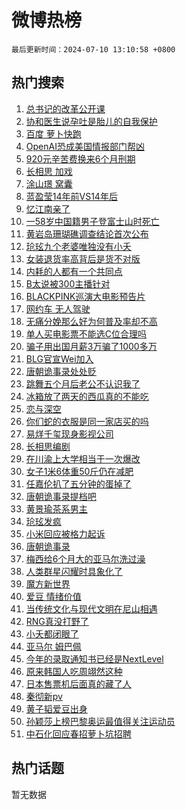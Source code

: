 # 微博热榜

`最后更新时间：2024-07-10 13:10:58 +0800`

## 热门搜索

1. [总书记的改革公开课](https://m.weibo.cn/search?containerid=100103type%3D1%26t%3D10%26q%3D%23%E6%80%BB%E4%B9%A6%E8%AE%B0%E7%9A%84%E6%94%B9%E9%9D%A9%E5%85%AC%E5%BC%80%E8%AF%BE%23&stream_entry_id=51&isnewpage=1&extparam=seat%3D1%26pos%3D0%26filter_type%3Drealtimehot%26stream_entry_id%3D51%26dgr%3D0%26q%3D%2523%25E6%2580%25BB%25E4%25B9%25A6%25E8%25AE%25B0%25E7%259A%2584%25E6%2594%25B9%25E9%259D%25A9%25E5%2585%25AC%25E5%25BC%2580%25E8%25AF%25BE%2523%26c_type%3D51%26cate%3D10103%26display_time%3D1720588257%26pre_seqid%3D1720588257583026667226)
1. [协和医生说孕吐是胎儿的自我保护](https://m.weibo.cn/search?containerid=100103type%3D1%26t%3D10%26q%3D%23%E5%8D%8F%E5%92%8C%E5%8C%BB%E7%94%9F%E8%AF%B4%E5%AD%95%E5%90%90%E6%98%AF%E8%83%8E%E5%84%BF%E7%9A%84%E8%87%AA%E6%88%91%E4%BF%9D%E6%8A%A4%23&stream_entry_id=31&isnewpage=1&extparam=seat%3D1%26flag%3D2%26filter_type%3Drealtimehot%26c_type%3D31%26lcate%3D5001%26cate%3D5001%26band_rank%3D1%26stream_entry_id%3D31%26pos%3D0%26q%3D%2523%25E5%258D%258F%25E5%2592%258C%25E5%258C%25BB%25E7%2594%259F%25E8%25AF%25B4%25E5%25AD%2595%25E5%2590%2590%25E6%2598%25AF%25E8%2583%258E%25E5%2584%25BF%25E7%259A%2584%25E8%2587%25AA%25E6%2588%2591%25E4%25BF%259D%25E6%258A%25A4%2523%26dgr%3D0%26realpos%3D1%26display_time%3D1720588257%26pre_seqid%3D1720588257583026667226)
1. [百度 萝卜快跑](https://m.weibo.cn/search?containerid=100103type%3D1%26t%3D10%26q%3D%E7%99%BE%E5%BA%A6+%E8%90%9D%E5%8D%9C%E5%BF%AB%E8%B7%91&stream_entry_id=31&isnewpage=1&extparam=seat%3D1%26flag%3D1%26filter_type%3Drealtimehot%26c_type%3D31%26lcate%3D5001%26cate%3D5001%26band_rank%3D2%26stream_entry_id%3D31%26pos%3D1%26q%3D%25E7%2599%25BE%25E5%25BA%25A6%2520%25E8%2590%259D%25E5%258D%259C%25E5%25BF%25AB%25E8%25B7%2591%26dgr%3D0%26realpos%3D2%26display_time%3D1720588257%26pre_seqid%3D1720588257583026667226)
1. [OpenAI恐成美国情报部门帮凶](https://m.weibo.cn/search?containerid=100103type%3D1%26t%3D10%26q%3D%23OpenAI%E6%81%90%E6%88%90%E7%BE%8E%E5%9B%BD%E6%83%85%E6%8A%A5%E9%83%A8%E9%97%A8%E5%B8%AE%E5%87%B6%23&stream_entry_id=31&isnewpage=1&extparam=seat%3D1%26flag%3D0%26filter_type%3Drealtimehot%26c_type%3D31%26lcate%3D5001%26cate%3D5001%26band_rank%3D3%26stream_entry_id%3D31%26pos%3D2%26q%3D%2523OpenAI%25E6%2581%2590%25E6%2588%2590%25E7%25BE%258E%25E5%259B%25BD%25E6%2583%2585%25E6%258A%25A5%25E9%2583%25A8%25E9%2597%25A8%25E5%25B8%25AE%25E5%2587%25B6%2523%26dgr%3D0%26realpos%3D3%26display_time%3D1720588257%26pre_seqid%3D1720588257583026667226)
1. [920元辛苦费换来6个月刑期](https://m.weibo.cn/search?containerid=100103type%3D1%26t%3D10%26q%3D%23920%E5%85%83%E8%BE%9B%E8%8B%A6%E8%B4%B9%E6%8D%A2%E6%9D%A56%E4%B8%AA%E6%9C%88%E5%88%91%E6%9C%9F%23&stream_entry_id=31&isnewpage=1&extparam=seat%3D1%26flag%3D2%26filter_type%3Drealtimehot%26c_type%3D31%26lcate%3D5001%26cate%3D5001%26band_rank%3D4%26stream_entry_id%3D31%26pos%3D3%26q%3D%2523920%25E5%2585%2583%25E8%25BE%259B%25E8%258B%25A6%25E8%25B4%25B9%25E6%258D%25A2%25E6%259D%25A56%25E4%25B8%25AA%25E6%259C%2588%25E5%2588%2591%25E6%259C%259F%2523%26dgr%3D0%26realpos%3D4%26display_time%3D1720588257%26pre_seqid%3D1720588257583026667226)
1. [长相思 加戏](https://m.weibo.cn/search?containerid=100103type%3D1%26t%3D10%26q%3D%E9%95%BF%E7%9B%B8%E6%80%9D+%E5%8A%A0%E6%88%8F&stream_entry_id=31&isnewpage=1&extparam=seat%3D1%26flag%3D1%26filter_type%3Drealtimehot%26c_type%3D31%26lcate%3D5001%26cate%3D5001%26band_rank%3D5%26stream_entry_id%3D31%26pos%3D4%26q%3D%25E9%2595%25BF%25E7%259B%25B8%25E6%2580%259D%2520%25E5%258A%25A0%25E6%2588%258F%26dgr%3D0%26realpos%3D5%26display_time%3D1720588257%26pre_seqid%3D1720588257583026667226)
1. [涂山璟 窝囊](https://m.weibo.cn/search?containerid=100103type%3D1%26t%3D10%26q%3D%E6%B6%82%E5%B1%B1%E7%92%9F+%E7%AA%9D%E5%9B%8A&stream_entry_id=31&isnewpage=1&extparam=seat%3D1%26flag%3D1%26filter_type%3Drealtimehot%26c_type%3D31%26lcate%3D5001%26cate%3D5001%26band_rank%3D6%26stream_entry_id%3D31%26pos%3D5%26q%3D%25E6%25B6%2582%25E5%25B1%25B1%25E7%2592%259F%2520%25E7%25AA%259D%25E5%259B%258A%26dgr%3D0%26realpos%3D6%26display_time%3D1720588257%26pre_seqid%3D1720588257583026667226)
1. [蓝盈莹14年前VS14年后](https://m.weibo.cn/search?containerid=100103type%3D1%26t%3D10%26q%3D%23%E8%93%9D%E7%9B%88%E8%8E%B914%E5%B9%B4%E5%89%8DVS14%E5%B9%B4%E5%90%8E%23&stream_entry_id=31&isnewpage=1&extparam=seat%3D1%26flag%3D1%26filter_type%3Drealtimehot%26c_type%3D31%26lcate%3D5001%26cate%3D5001%26band_rank%3D7%26stream_entry_id%3D31%26pos%3D6%26q%3D%2523%25E8%2593%259D%25E7%259B%2588%25E8%258E%25B914%25E5%25B9%25B4%25E5%2589%258DVS14%25E5%25B9%25B4%25E5%2590%258E%2523%26dgr%3D0%26realpos%3D7%26display_time%3D1720588257%26pre_seqid%3D1720588257583026667226)
1. [忆江南亲了](https://m.weibo.cn/search?containerid=100103type%3D1%26t%3D10%26q%3D%E5%BF%86%E6%B1%9F%E5%8D%97%E4%BA%B2%E4%BA%86&stream_entry_id=31&isnewpage=1&extparam=seat%3D1%26flag%3D1%26filter_type%3Drealtimehot%26c_type%3D31%26lcate%3D5001%26cate%3D5001%26band_rank%3D8%26stream_entry_id%3D31%26pos%3D7%26q%3D%25E5%25BF%2586%25E6%25B1%259F%25E5%258D%2597%25E4%25BA%25B2%25E4%25BA%2586%26dgr%3D0%26realpos%3D8%26display_time%3D1720588257%26pre_seqid%3D1720588257583026667226)
1. [一58岁中国籍男子登富士山时死亡](https://m.weibo.cn/search?containerid=100103type%3D1%26t%3D10%26q%3D%23%E4%B8%8058%E5%B2%81%E4%B8%AD%E5%9B%BD%E7%B1%8D%E7%94%B7%E5%AD%90%E7%99%BB%E5%AF%8C%E5%A3%AB%E5%B1%B1%E6%97%B6%E6%AD%BB%E4%BA%A1%23&stream_entry_id=31&isnewpage=1&extparam=seat%3D1%26flag%3D0%26filter_type%3Drealtimehot%26c_type%3D31%26lcate%3D5001%26cate%3D5001%26band_rank%3D9%26stream_entry_id%3D31%26pos%3D8%26q%3D%2523%25E4%25B8%258058%25E5%25B2%2581%25E4%25B8%25AD%25E5%259B%25BD%25E7%25B1%258D%25E7%2594%25B7%25E5%25AD%2590%25E7%2599%25BB%25E5%25AF%258C%25E5%25A3%25AB%25E5%25B1%25B1%25E6%2597%25B6%25E6%25AD%25BB%25E4%25BA%25A1%2523%26dgr%3D0%26realpos%3D9%26display_time%3D1720588257%26pre_seqid%3D1720588257583026667226)
1. [黄岩岛珊瑚礁调查结论首次公布](https://m.weibo.cn/search?containerid=100103type%3D1%26t%3D10%26q%3D%23%E9%BB%84%E5%B2%A9%E5%B2%9B%E7%8F%8A%E7%91%9A%E7%A4%81%E8%B0%83%E6%9F%A5%E7%BB%93%E8%AE%BA%E9%A6%96%E6%AC%A1%E5%85%AC%E5%B8%83%23&stream_entry_id=31&isnewpage=1&extparam=seat%3D1%26flag%3D1%26filter_type%3Drealtimehot%26c_type%3D31%26lcate%3D5001%26cate%3D5001%26band_rank%3D10%26stream_entry_id%3D31%26pos%3D9%26q%3D%2523%25E9%25BB%2584%25E5%25B2%25A9%25E5%25B2%259B%25E7%258F%258A%25E7%2591%259A%25E7%25A4%2581%25E8%25B0%2583%25E6%259F%25A5%25E7%25BB%2593%25E8%25AE%25BA%25E9%25A6%2596%25E6%25AC%25A1%25E5%2585%25AC%25E5%25B8%2583%2523%26dgr%3D0%26realpos%3D10%26display_time%3D1720588257%26pre_seqid%3D1720588257583026667226)
1. [玱玹九个老婆唯独没有小夭](https://m.weibo.cn/search?containerid=100103type%3D1%26t%3D10%26q%3D%23%E7%8E%B1%E7%8E%B9%E4%B9%9D%E4%B8%AA%E8%80%81%E5%A9%86%E5%94%AF%E7%8B%AC%E6%B2%A1%E6%9C%89%E5%B0%8F%E5%A4%AD%23&stream_entry_id=31&isnewpage=1&extparam=seat%3D1%26flag%3D0%26filter_type%3Drealtimehot%26c_type%3D31%26lcate%3D5001%26cate%3D5001%26band_rank%3D11%26stream_entry_id%3D31%26pos%3D10%26q%3D%2523%25E7%258E%25B1%25E7%258E%25B9%25E4%25B9%259D%25E4%25B8%25AA%25E8%2580%2581%25E5%25A9%2586%25E5%2594%25AF%25E7%258B%25AC%25E6%25B2%25A1%25E6%259C%2589%25E5%25B0%258F%25E5%25A4%25AD%2523%26dgr%3D0%26realpos%3D11%26display_time%3D1720588257%26pre_seqid%3D1720588257583026667226)
1. [女装退货率高背后是货不对版](https://m.weibo.cn/search?containerid=100103type%3D1%26t%3D10%26q%3D%23%E5%A5%B3%E8%A3%85%E9%80%80%E8%B4%A7%E7%8E%87%E9%AB%98%E8%83%8C%E5%90%8E%E6%98%AF%E8%B4%A7%E4%B8%8D%E5%AF%B9%E7%89%88%23&stream_entry_id=31&isnewpage=1&extparam=seat%3D1%26flag%3D0%26filter_type%3Drealtimehot%26c_type%3D31%26lcate%3D5001%26cate%3D5001%26band_rank%3D12%26stream_entry_id%3D31%26pos%3D11%26q%3D%2523%25E5%25A5%25B3%25E8%25A3%2585%25E9%2580%2580%25E8%25B4%25A7%25E7%258E%2587%25E9%25AB%2598%25E8%2583%258C%25E5%2590%258E%25E6%2598%25AF%25E8%25B4%25A7%25E4%25B8%258D%25E5%25AF%25B9%25E7%2589%2588%2523%26dgr%3D0%26realpos%3D12%26display_time%3D1720588257%26pre_seqid%3D1720588257583026667226)
1. [内耗的人都有一个共同点](https://m.weibo.cn/search?containerid=100103type%3D1%26t%3D10%26q%3D%E5%86%85%E8%80%97%E7%9A%84%E4%BA%BA%E9%83%BD%E6%9C%89%E4%B8%80%E4%B8%AA%E5%85%B1%E5%90%8C%E7%82%B9&stream_entry_id=31&isnewpage=1&extparam=seat%3D1%26flag%3D0%26filter_type%3Drealtimehot%26c_type%3D31%26lcate%3D5001%26cate%3D5001%26band_rank%3D13%26stream_entry_id%3D31%26pos%3D12%26q%3D%25E5%2586%2585%25E8%2580%2597%25E7%259A%2584%25E4%25BA%25BA%25E9%2583%25BD%25E6%259C%2589%25E4%25B8%2580%25E4%25B8%25AA%25E5%2585%25B1%25E5%2590%258C%25E7%2582%25B9%26dgr%3D0%26realpos%3D13%26display_time%3D1720588257%26pre_seqid%3D1720588257583026667226)
1. [B太说被300主播针对](https://m.weibo.cn/search?containerid=100103type%3D1%26t%3D10%26q%3D%23B%E5%A4%AA%E8%AF%B4%E8%A2%AB300%E4%B8%BB%E6%92%AD%E9%92%88%E5%AF%B9%23&stream_entry_id=31&isnewpage=1&extparam=seat%3D1%26flag%3D1%26filter_type%3Drealtimehot%26c_type%3D31%26lcate%3D5001%26cate%3D5001%26band_rank%3D14%26stream_entry_id%3D31%26pos%3D13%26q%3D%2523B%25E5%25A4%25AA%25E8%25AF%25B4%25E8%25A2%25AB300%25E4%25B8%25BB%25E6%2592%25AD%25E9%2592%2588%25E5%25AF%25B9%2523%26dgr%3D0%26realpos%3D14%26display_time%3D1720588257%26pre_seqid%3D1720588257583026667226)
1. [BLACKPINK巡演大电影预告片](https://m.weibo.cn/search?containerid=100103type%3D1%26t%3D10%26q%3D%23BLACKPINK%E5%B7%A1%E6%BC%94%E5%A4%A7%E7%94%B5%E5%BD%B1%E9%A2%84%E5%91%8A%E7%89%87%23&stream_entry_id=31&isnewpage=1&extparam=seat%3D1%26flag%3D1%26filter_type%3Drealtimehot%26c_type%3D31%26lcate%3D5001%26cate%3D5001%26band_rank%3D15%26stream_entry_id%3D31%26pos%3D14%26q%3D%2523BLACKPINK%25E5%25B7%25A1%25E6%25BC%2594%25E5%25A4%25A7%25E7%2594%25B5%25E5%25BD%25B1%25E9%25A2%2584%25E5%2591%258A%25E7%2589%2587%2523%26dgr%3D0%26realpos%3D15%26display_time%3D1720588257%26pre_seqid%3D1720588257583026667226)
1. [网约车 无人驾驶](https://m.weibo.cn/search?containerid=100103type%3D1%26t%3D10%26q%3D%E7%BD%91%E7%BA%A6%E8%BD%A6+%E6%97%A0%E4%BA%BA%E9%A9%BE%E9%A9%B6&stream_entry_id=31&isnewpage=1&extparam=seat%3D1%26flag%3D1%26filter_type%3Drealtimehot%26c_type%3D31%26lcate%3D5001%26cate%3D5001%26band_rank%3D16%26stream_entry_id%3D31%26pos%3D15%26q%3D%25E7%25BD%2591%25E7%25BA%25A6%25E8%25BD%25A6%2520%25E6%2597%25A0%25E4%25BA%25BA%25E9%25A9%25BE%25E9%25A9%25B6%26dgr%3D0%26realpos%3D16%26display_time%3D1720588257%26pre_seqid%3D1720588257583026667226)
1. [无痛分娩那么好为何普及率却不高](https://m.weibo.cn/search?containerid=100103type%3D1%26t%3D10%26q%3D%23%E6%97%A0%E7%97%9B%E5%88%86%E5%A8%A9%E9%82%A3%E4%B9%88%E5%A5%BD%E4%B8%BA%E4%BD%95%E6%99%AE%E5%8F%8A%E7%8E%87%E5%8D%B4%E4%B8%8D%E9%AB%98%23&stream_entry_id=31&isnewpage=1&extparam=seat%3D1%26flag%3D0%26filter_type%3Drealtimehot%26c_type%3D31%26lcate%3D5001%26cate%3D5001%26band_rank%3D17%26stream_entry_id%3D31%26pos%3D16%26q%3D%2523%25E6%2597%25A0%25E7%2597%259B%25E5%2588%2586%25E5%25A8%25A9%25E9%2582%25A3%25E4%25B9%2588%25E5%25A5%25BD%25E4%25B8%25BA%25E4%25BD%2595%25E6%2599%25AE%25E5%258F%258A%25E7%258E%2587%25E5%258D%25B4%25E4%25B8%258D%25E9%25AB%2598%2523%26dgr%3D0%26realpos%3D17%26display_time%3D1720588257%26pre_seqid%3D1720588257583026667226)
1. [单人买电影票不能选C位合理吗](https://m.weibo.cn/search?containerid=100103type%3D1%26t%3D10%26q%3D%23%E5%8D%95%E4%BA%BA%E4%B9%B0%E7%94%B5%E5%BD%B1%E7%A5%A8%E4%B8%8D%E8%83%BD%E9%80%89C%E4%BD%8D%E5%90%88%E7%90%86%E5%90%97%23&stream_entry_id=31&isnewpage=1&extparam=seat%3D1%26flag%3D1%26filter_type%3Drealtimehot%26c_type%3D31%26lcate%3D5001%26cate%3D5001%26band_rank%3D18%26stream_entry_id%3D31%26pos%3D17%26q%3D%2523%25E5%258D%2595%25E4%25BA%25BA%25E4%25B9%25B0%25E7%2594%25B5%25E5%25BD%25B1%25E7%25A5%25A8%25E4%25B8%258D%25E8%2583%25BD%25E9%2580%2589C%25E4%25BD%258D%25E5%2590%2588%25E7%2590%2586%25E5%2590%2597%2523%26dgr%3D0%26realpos%3D18%26display_time%3D1720588257%26pre_seqid%3D1720588257583026667226)
1. [骗子用出国月薪3万骗了1000多万](https://m.weibo.cn/search?containerid=100103type%3D1%26t%3D10%26q%3D%23%E9%AA%97%E5%AD%90%E7%94%A8%E5%87%BA%E5%9B%BD%E6%9C%88%E8%96%AA3%E4%B8%87%E9%AA%97%E4%BA%861000%E5%A4%9A%E4%B8%87%23&stream_entry_id=31&isnewpage=1&extparam=seat%3D1%26flag%3D0%26filter_type%3Drealtimehot%26c_type%3D31%26lcate%3D5001%26cate%3D5001%26band_rank%3D19%26stream_entry_id%3D31%26pos%3D18%26q%3D%2523%25E9%25AA%2597%25E5%25AD%2590%25E7%2594%25A8%25E5%2587%25BA%25E5%259B%25BD%25E6%259C%2588%25E8%2596%25AA3%25E4%25B8%2587%25E9%25AA%2597%25E4%25BA%25861000%25E5%25A4%259A%25E4%25B8%2587%2523%26dgr%3D0%26realpos%3D19%26display_time%3D1720588257%26pre_seqid%3D1720588257583026667226)
1. [BLG官宣Wei加入](https://m.weibo.cn/search?containerid=100103type%3D1%26t%3D10%26q%3D%23BLG%E5%AE%98%E5%AE%A3Wei%E5%8A%A0%E5%85%A5%23&stream_entry_id=31&isnewpage=1&extparam=seat%3D1%26flag%3D1%26filter_type%3Drealtimehot%26c_type%3D31%26lcate%3D5001%26cate%3D5001%26band_rank%3D20%26stream_entry_id%3D31%26pos%3D19%26q%3D%2523BLG%25E5%25AE%2598%25E5%25AE%25A3Wei%25E5%258A%25A0%25E5%2585%25A5%2523%26dgr%3D0%26realpos%3D20%26display_time%3D1720588257%26pre_seqid%3D1720588257583026667226)
1. [唐朝诡事录处处贬](https://m.weibo.cn/search?containerid=100103type%3D1%26t%3D10%26q%3D%23%E5%94%90%E6%9C%9D%E8%AF%A1%E4%BA%8B%E5%BD%95%E5%A4%84%E5%A4%84%E8%B4%AC%23&stream_entry_id=31&isnewpage=1&extparam=seat%3D1%26flag%3D0%26filter_type%3Drealtimehot%26c_type%3D31%26lcate%3D5001%26cate%3D5001%26band_rank%3D21%26stream_entry_id%3D31%26pos%3D20%26q%3D%2523%25E5%2594%2590%25E6%259C%259D%25E8%25AF%25A1%25E4%25BA%258B%25E5%25BD%2595%25E5%25A4%2584%25E5%25A4%2584%25E8%25B4%25AC%2523%26dgr%3D0%26realpos%3D21%26display_time%3D1720588257%26pre_seqid%3D1720588257583026667226)
1. [跳舞五个月后老公不认识我了](https://m.weibo.cn/search?containerid=100103type%3D1%26t%3D10%26q%3D%23%E8%B7%B3%E8%88%9E%E4%BA%94%E4%B8%AA%E6%9C%88%E5%90%8E%E8%80%81%E5%85%AC%E4%B8%8D%E8%AE%A4%E8%AF%86%E6%88%91%E4%BA%86%23&stream_entry_id=31&isnewpage=1&extparam=seat%3D1%26flag%3D0%26filter_type%3Drealtimehot%26c_type%3D31%26lcate%3D5001%26cate%3D5001%26band_rank%3D22%26stream_entry_id%3D31%26pos%3D21%26q%3D%2523%25E8%25B7%25B3%25E8%2588%259E%25E4%25BA%2594%25E4%25B8%25AA%25E6%259C%2588%25E5%2590%258E%25E8%2580%2581%25E5%2585%25AC%25E4%25B8%258D%25E8%25AE%25A4%25E8%25AF%2586%25E6%2588%2591%25E4%25BA%2586%2523%26dgr%3D0%26realpos%3D22%26display_time%3D1720588257%26pre_seqid%3D1720588257583026667226)
1. [冰箱放了两天的西瓜真的不能吃](https://m.weibo.cn/search?containerid=100103type%3D1%26t%3D10%26q%3D%23%E5%86%B0%E7%AE%B1%E6%94%BE%E4%BA%86%E4%B8%A4%E5%A4%A9%E7%9A%84%E8%A5%BF%E7%93%9C%E7%9C%9F%E7%9A%84%E4%B8%8D%E8%83%BD%E5%90%83%23&stream_entry_id=31&isnewpage=1&extparam=seat%3D1%26flag%3D1%26filter_type%3Drealtimehot%26c_type%3D31%26lcate%3D5001%26cate%3D5001%26band_rank%3D23%26stream_entry_id%3D31%26pos%3D22%26q%3D%2523%25E5%2586%25B0%25E7%25AE%25B1%25E6%2594%25BE%25E4%25BA%2586%25E4%25B8%25A4%25E5%25A4%25A9%25E7%259A%2584%25E8%25A5%25BF%25E7%2593%259C%25E7%259C%259F%25E7%259A%2584%25E4%25B8%258D%25E8%2583%25BD%25E5%2590%2583%2523%26dgr%3D0%26realpos%3D23%26display_time%3D1720588257%26pre_seqid%3D1720588257583026667226)
1. [恋与深空](https://m.weibo.cn/search?containerid=100103type%3D1%26t%3D10%26q%3D%23%E6%81%8B%E4%B8%8E%E6%B7%B1%E7%A9%BA%23&stream_entry_id=31&isnewpage=1&extparam=seat%3D1%26flag%3D1%26filter_type%3Drealtimehot%26c_type%3D31%26lcate%3D5001%26cate%3D5001%26band_rank%3D24%26stream_entry_id%3D31%26pos%3D23%26q%3D%2523%25E6%2581%258B%25E4%25B8%258E%25E6%25B7%25B1%25E7%25A9%25BA%2523%26dgr%3D0%26realpos%3D24%26display_time%3D1720588257%26pre_seqid%3D1720588257583026667226)
1. [你们蛇的衣服是同一家店买的吗](https://m.weibo.cn/search?containerid=100103type%3D1%26t%3D10%26q%3D%23%E4%BD%A0%E4%BB%AC%E8%9B%87%E7%9A%84%E8%A1%A3%E6%9C%8D%E6%98%AF%E5%90%8C%E4%B8%80%E5%AE%B6%E5%BA%97%E4%B9%B0%E7%9A%84%E5%90%97%23&stream_entry_id=31&isnewpage=1&extparam=seat%3D1%26flag%3D0%26filter_type%3Drealtimehot%26c_type%3D31%26lcate%3D5001%26cate%3D5001%26band_rank%3D25%26stream_entry_id%3D31%26pos%3D24%26q%3D%2523%25E4%25BD%25A0%25E4%25BB%25AC%25E8%259B%2587%25E7%259A%2584%25E8%25A1%25A3%25E6%259C%258D%25E6%2598%25AF%25E5%2590%258C%25E4%25B8%2580%25E5%25AE%25B6%25E5%25BA%2597%25E4%25B9%25B0%25E7%259A%2584%25E5%2590%2597%2523%26dgr%3D0%26realpos%3D25%26display_time%3D1720588257%26pre_seqid%3D1720588257583026667226)
1. [易烊千玺现身影视公司](https://m.weibo.cn/search?containerid=100103type%3D1%26t%3D10%26q%3D%23%E6%98%93%E7%83%8A%E5%8D%83%E7%8E%BA%E7%8E%B0%E8%BA%AB%E5%BD%B1%E8%A7%86%E5%85%AC%E5%8F%B8%23&stream_entry_id=31&isnewpage=1&extparam=seat%3D1%26flag%3D1%26filter_type%3Drealtimehot%26c_type%3D31%26lcate%3D5001%26cate%3D5001%26band_rank%3D26%26stream_entry_id%3D31%26pos%3D25%26q%3D%2523%25E6%2598%2593%25E7%2583%258A%25E5%258D%2583%25E7%258E%25BA%25E7%258E%25B0%25E8%25BA%25AB%25E5%25BD%25B1%25E8%25A7%2586%25E5%2585%25AC%25E5%258F%25B8%2523%26dgr%3D0%26realpos%3D26%26display_time%3D1720588257%26pre_seqid%3D1720588257583026667226)
1. [长相思编剧](https://m.weibo.cn/search?containerid=100103type%3D1%26t%3D10%26q%3D%E9%95%BF%E7%9B%B8%E6%80%9D%E7%BC%96%E5%89%A7&stream_entry_id=31&isnewpage=1&extparam=seat%3D1%26flag%3D1%26filter_type%3Drealtimehot%26c_type%3D31%26lcate%3D5001%26cate%3D5001%26band_rank%3D27%26stream_entry_id%3D31%26pos%3D26%26q%3D%25E9%2595%25BF%25E7%259B%25B8%25E6%2580%259D%25E7%25BC%2596%25E5%2589%25A7%26dgr%3D0%26realpos%3D27%26display_time%3D1720588257%26pre_seqid%3D1720588257583026667226)
1. [在川渝上大学相当于一次爆改](https://m.weibo.cn/search?containerid=100103type%3D1%26t%3D10%26q%3D%23%E5%9C%A8%E5%B7%9D%E6%B8%9D%E4%B8%8A%E5%A4%A7%E5%AD%A6%E7%9B%B8%E5%BD%93%E4%BA%8E%E4%B8%80%E6%AC%A1%E7%88%86%E6%94%B9%23&stream_entry_id=31&isnewpage=1&extparam=seat%3D1%26flag%3D1%26filter_type%3Drealtimehot%26c_type%3D31%26lcate%3D5001%26cate%3D5001%26band_rank%3D28%26stream_entry_id%3D31%26pos%3D27%26q%3D%2523%25E5%259C%25A8%25E5%25B7%259D%25E6%25B8%259D%25E4%25B8%258A%25E5%25A4%25A7%25E5%25AD%25A6%25E7%259B%25B8%25E5%25BD%2593%25E4%25BA%258E%25E4%25B8%2580%25E6%25AC%25A1%25E7%2588%2586%25E6%2594%25B9%2523%26dgr%3D0%26realpos%3D28%26display_time%3D1720588257%26pre_seqid%3D1720588257583026667226)
1. [女子1米6体重50斤仍在减肥](https://m.weibo.cn/search?containerid=100103type%3D1%26t%3D10%26q%3D%23%E5%A5%B3%E5%AD%901%E7%B1%B36%E4%BD%93%E9%87%8D50%E6%96%A4%E4%BB%8D%E5%9C%A8%E5%87%8F%E8%82%A5%23&stream_entry_id=31&isnewpage=1&extparam=seat%3D1%26flag%3D0%26filter_type%3Drealtimehot%26c_type%3D31%26lcate%3D5001%26cate%3D5001%26band_rank%3D29%26stream_entry_id%3D31%26pos%3D28%26q%3D%2523%25E5%25A5%25B3%25E5%25AD%25901%25E7%25B1%25B36%25E4%25BD%2593%25E9%2587%258D50%25E6%2596%25A4%25E4%25BB%258D%25E5%259C%25A8%25E5%2587%258F%25E8%2582%25A5%2523%26dgr%3D0%26realpos%3D29%26display_time%3D1720588257%26pre_seqid%3D1720588257583026667226)
1. [任嘉伦扒了五分钟的蛋掉了](https://m.weibo.cn/search?containerid=100103type%3D1%26t%3D10%26q%3D%E4%BB%BB%E5%98%89%E4%BC%A6%E6%89%92%E4%BA%86%E4%BA%94%E5%88%86%E9%92%9F%E7%9A%84%E8%9B%8B%E6%8E%89%E4%BA%86&stream_entry_id=31&isnewpage=1&extparam=seat%3D1%26flag%3D0%26filter_type%3Drealtimehot%26c_type%3D31%26lcate%3D5001%26cate%3D5001%26band_rank%3D30%26stream_entry_id%3D31%26pos%3D29%26q%3D%25E4%25BB%25BB%25E5%2598%2589%25E4%25BC%25A6%25E6%2589%2592%25E4%25BA%2586%25E4%25BA%2594%25E5%2588%2586%25E9%2592%259F%25E7%259A%2584%25E8%259B%258B%25E6%258E%2589%25E4%25BA%2586%26dgr%3D0%26realpos%3D30%26display_time%3D1720588257%26pre_seqid%3D1720588257583026667226)
1. [唐朝诡事录提档吧](https://m.weibo.cn/search?containerid=100103type%3D1%26t%3D10%26q%3D%E5%94%90%E6%9C%9D%E8%AF%A1%E4%BA%8B%E5%BD%95%E6%8F%90%E6%A1%A3%E5%90%A7&stream_entry_id=31&isnewpage=1&extparam=seat%3D1%26flag%3D1%26filter_type%3Drealtimehot%26c_type%3D31%26lcate%3D5001%26cate%3D5001%26band_rank%3D31%26stream_entry_id%3D31%26pos%3D30%26q%3D%25E5%2594%2590%25E6%259C%259D%25E8%25AF%25A1%25E4%25BA%258B%25E5%25BD%2595%25E6%258F%2590%25E6%25A1%25A3%25E5%2590%25A7%26dgr%3D0%26realpos%3D31%26display_time%3D1720588257%26pre_seqid%3D1720588257583026667226)
1. [黄景瑜茶系男主](https://m.weibo.cn/search?containerid=100103type%3D1%26t%3D10%26q%3D%23%E9%BB%84%E6%99%AF%E7%91%9C%E8%8C%B6%E7%B3%BB%E7%94%B7%E4%B8%BB%23&stream_entry_id=31&isnewpage=1&extparam=seat%3D1%26flag%3D1%26filter_type%3Drealtimehot%26c_type%3D31%26lcate%3D5001%26cate%3D5001%26band_rank%3D32%26stream_entry_id%3D31%26pos%3D31%26q%3D%2523%25E9%25BB%2584%25E6%2599%25AF%25E7%2591%259C%25E8%258C%25B6%25E7%25B3%25BB%25E7%2594%25B7%25E4%25B8%25BB%2523%26dgr%3D0%26realpos%3D32%26display_time%3D1720588257%26pre_seqid%3D1720588257583026667226)
1. [玱玹发疯](https://m.weibo.cn/search?containerid=100103type%3D1%26t%3D10%26q%3D%23%E7%8E%B1%E7%8E%B9%E5%8F%91%E7%96%AF%23&stream_entry_id=31&isnewpage=1&extparam=seat%3D1%26flag%3D0%26filter_type%3Drealtimehot%26c_type%3D31%26lcate%3D5001%26cate%3D5001%26band_rank%3D33%26stream_entry_id%3D31%26pos%3D32%26q%3D%2523%25E7%258E%25B1%25E7%258E%25B9%25E5%258F%2591%25E7%2596%25AF%2523%26dgr%3D0%26realpos%3D33%26display_time%3D1720588257%26pre_seqid%3D1720588257583026667226)
1. [小米回应被格力起诉](https://m.weibo.cn/search?containerid=100103type%3D1%26t%3D10%26q%3D%23%E5%B0%8F%E7%B1%B3%E5%9B%9E%E5%BA%94%E8%A2%AB%E6%A0%BC%E5%8A%9B%E8%B5%B7%E8%AF%89%23&stream_entry_id=31&isnewpage=1&extparam=seat%3D1%26flag%3D0%26filter_type%3Drealtimehot%26c_type%3D31%26lcate%3D5001%26cate%3D5001%26band_rank%3D34%26stream_entry_id%3D31%26pos%3D33%26q%3D%2523%25E5%25B0%258F%25E7%25B1%25B3%25E5%259B%259E%25E5%25BA%2594%25E8%25A2%25AB%25E6%25A0%25BC%25E5%258A%259B%25E8%25B5%25B7%25E8%25AF%2589%2523%26dgr%3D0%26realpos%3D34%26display_time%3D1720588257%26pre_seqid%3D1720588257583026667226)
1. [唐朝诡事录](https://m.weibo.cn/search?containerid=100103type%3D1%26t%3D10%26q%3D%E5%94%90%E6%9C%9D%E8%AF%A1%E4%BA%8B%E5%BD%95&stream_entry_id=31&isnewpage=1&extparam=seat%3D1%26flag%3D1%26filter_type%3Drealtimehot%26c_type%3D31%26lcate%3D5001%26cate%3D5001%26band_rank%3D35%26stream_entry_id%3D31%26pos%3D34%26q%3D%25E5%2594%2590%25E6%259C%259D%25E8%25AF%25A1%25E4%25BA%258B%25E5%25BD%2595%26dgr%3D0%26realpos%3D35%26display_time%3D1720588257%26pre_seqid%3D1720588257583026667226)
1. [梅西给6个月大的亚马尔洗过澡](https://m.weibo.cn/search?containerid=100103type%3D1%26t%3D10%26q%3D%23%E6%A2%85%E8%A5%BF%E7%BB%996%E4%B8%AA%E6%9C%88%E5%A4%A7%E7%9A%84%E4%BA%9A%E9%A9%AC%E5%B0%94%E6%B4%97%E8%BF%87%E6%BE%A1%23&stream_entry_id=31&isnewpage=1&extparam=seat%3D1%26flag%3D0%26filter_type%3Drealtimehot%26c_type%3D31%26lcate%3D5001%26cate%3D5001%26band_rank%3D36%26stream_entry_id%3D31%26pos%3D35%26q%3D%2523%25E6%25A2%2585%25E8%25A5%25BF%25E7%25BB%25996%25E4%25B8%25AA%25E6%259C%2588%25E5%25A4%25A7%25E7%259A%2584%25E4%25BA%259A%25E9%25A9%25AC%25E5%25B0%2594%25E6%25B4%2597%25E8%25BF%2587%25E6%25BE%25A1%2523%26dgr%3D0%26realpos%3D36%26display_time%3D1720588257%26pre_seqid%3D1720588257583026667226)
1. [人类群星闪耀时具象化了](https://m.weibo.cn/search?containerid=100103type%3D1%26t%3D10%26q%3D%23%E4%BA%BA%E7%B1%BB%E7%BE%A4%E6%98%9F%E9%97%AA%E8%80%80%E6%97%B6%E5%85%B7%E8%B1%A1%E5%8C%96%E4%BA%86%23&stream_entry_id=31&isnewpage=1&extparam=seat%3D1%26flag%3D0%26filter_type%3Drealtimehot%26c_type%3D31%26lcate%3D5001%26cate%3D5001%26band_rank%3D37%26adid%3D245444%26stream_entry_id%3D31%26dgr%3D0%26q%3D%2523%25E4%25BA%25BA%25E7%25B1%25BB%25E7%25BE%25A4%25E6%2598%259F%25E9%2597%25AA%25E8%2580%2580%25E6%2597%25B6%25E5%2585%25B7%25E8%25B1%25A1%25E5%258C%2596%25E4%25BA%2586%2523%26pos%3D36%26realpos%3D37%26display_time%3D1720588257%26pre_seqid%3D1720588257583026667226)
1. [魔方新世界](https://m.weibo.cn/search?containerid=100103type%3D1%26t%3D10%26q%3D%E9%AD%94%E6%96%B9%E6%96%B0%E4%B8%96%E7%95%8C&stream_entry_id=31&isnewpage=1&extparam=seat%3D1%26flag%3D1%26filter_type%3Drealtimehot%26c_type%3D31%26lcate%3D5001%26cate%3D5001%26band_rank%3D38%26stream_entry_id%3D31%26pos%3D37%26q%3D%25E9%25AD%2594%25E6%2596%25B9%25E6%2596%25B0%25E4%25B8%2596%25E7%2595%258C%26dgr%3D0%26realpos%3D38%26display_time%3D1720588257%26pre_seqid%3D1720588257583026667226)
1. [爱豆 情绪价值](https://m.weibo.cn/search?containerid=100103type%3D1%26t%3D10%26q%3D%E7%88%B1%E8%B1%86+%E6%83%85%E7%BB%AA%E4%BB%B7%E5%80%BC&stream_entry_id=31&isnewpage=1&extparam=seat%3D1%26flag%3D1%26filter_type%3Drealtimehot%26c_type%3D31%26lcate%3D5001%26cate%3D5001%26band_rank%3D39%26stream_entry_id%3D31%26pos%3D38%26q%3D%25E7%2588%25B1%25E8%25B1%2586%2520%25E6%2583%2585%25E7%25BB%25AA%25E4%25BB%25B7%25E5%2580%25BC%26dgr%3D0%26realpos%3D39%26display_time%3D1720588257%26pre_seqid%3D1720588257583026667226)
1. [当传统文化与现代文明在尼山相遇](https://m.weibo.cn/search?containerid=100103type%3D1%26t%3D10%26q%3D%23%E5%BD%93%E4%BC%A0%E7%BB%9F%E6%96%87%E5%8C%96%E4%B8%8E%E7%8E%B0%E4%BB%A3%E6%96%87%E6%98%8E%E5%9C%A8%E5%B0%BC%E5%B1%B1%E7%9B%B8%E9%81%87%23&stream_entry_id=31&isnewpage=1&extparam=seat%3D1%26flag%3D0%26filter_type%3Drealtimehot%26c_type%3D31%26lcate%3D5001%26cate%3D5001%26band_rank%3D40%26adid%3D245585%26stream_entry_id%3D31%26dgr%3D0%26q%3D%2523%25E5%25BD%2593%25E4%25BC%25A0%25E7%25BB%259F%25E6%2596%2587%25E5%258C%2596%25E4%25B8%258E%25E7%258E%25B0%25E4%25BB%25A3%25E6%2596%2587%25E6%2598%258E%25E5%259C%25A8%25E5%25B0%25BC%25E5%25B1%25B1%25E7%259B%25B8%25E9%2581%2587%2523%26pos%3D39%26realpos%3D40%26display_time%3D1720588257%26pre_seqid%3D1720588257583026667226)
1. [RNG真没打野了](https://m.weibo.cn/search?containerid=100103type%3D1%26t%3D10%26q%3D%23RNG%E7%9C%9F%E6%B2%A1%E6%89%93%E9%87%8E%E4%BA%86%23&stream_entry_id=31&isnewpage=1&extparam=seat%3D1%26flag%3D1%26filter_type%3Drealtimehot%26c_type%3D31%26lcate%3D5001%26cate%3D5001%26band_rank%3D41%26stream_entry_id%3D31%26pos%3D40%26q%3D%2523RNG%25E7%259C%259F%25E6%25B2%25A1%25E6%2589%2593%25E9%2587%258E%25E4%25BA%2586%2523%26dgr%3D0%26realpos%3D41%26display_time%3D1720588257%26pre_seqid%3D1720588257583026667226)
1. [小夭都闭眼了](https://m.weibo.cn/search?containerid=100103type%3D1%26t%3D10%26q%3D%23%E5%B0%8F%E5%A4%AD%E9%83%BD%E9%97%AD%E7%9C%BC%E4%BA%86%23&stream_entry_id=31&isnewpage=1&extparam=seat%3D1%26flag%3D1%26filter_type%3Drealtimehot%26c_type%3D31%26lcate%3D5001%26cate%3D5001%26band_rank%3D42%26stream_entry_id%3D31%26pos%3D41%26q%3D%2523%25E5%25B0%258F%25E5%25A4%25AD%25E9%2583%25BD%25E9%2597%25AD%25E7%259C%25BC%25E4%25BA%2586%2523%26dgr%3D0%26realpos%3D42%26display_time%3D1720588257%26pre_seqid%3D1720588257583026667226)
1. [亚马尔 姆巴佩](https://m.weibo.cn/search?containerid=100103type%3D1%26t%3D10%26q%3D%E4%BA%9A%E9%A9%AC%E5%B0%94+%E5%A7%86%E5%B7%B4%E4%BD%A9&stream_entry_id=31&isnewpage=1&extparam=seat%3D1%26flag%3D0%26filter_type%3Drealtimehot%26c_type%3D31%26lcate%3D5001%26cate%3D5001%26band_rank%3D43%26stream_entry_id%3D31%26pos%3D42%26q%3D%25E4%25BA%259A%25E9%25A9%25AC%25E5%25B0%2594%2520%25E5%25A7%2586%25E5%25B7%25B4%25E4%25BD%25A9%26dgr%3D0%26realpos%3D43%26display_time%3D1720588257%26pre_seqid%3D1720588257583026667226)
1. [今年的录取通知书已经是NextLevel](https://m.weibo.cn/search?containerid=100103type%3D1%26t%3D10%26q%3D%23%E4%BB%8A%E5%B9%B4%E7%9A%84%E5%BD%95%E5%8F%96%E9%80%9A%E7%9F%A5%E4%B9%A6%E5%B7%B2%E7%BB%8F%E6%98%AFNextLevel%23&stream_entry_id=31&isnewpage=1&extparam=seat%3D1%26flag%3D0%26filter_type%3Drealtimehot%26c_type%3D31%26lcate%3D5001%26cate%3D5001%26band_rank%3D44%26stream_entry_id%3D31%26pos%3D43%26q%3D%2523%25E4%25BB%258A%25E5%25B9%25B4%25E7%259A%2584%25E5%25BD%2595%25E5%258F%2596%25E9%2580%259A%25E7%259F%25A5%25E4%25B9%25A6%25E5%25B7%25B2%25E7%25BB%258F%25E6%2598%25AFNextLevel%2523%26dgr%3D0%26realpos%3D44%26display_time%3D1720588257%26pre_seqid%3D1720588257583026667226)
1. [原来韩国人吃周翊然这种](https://m.weibo.cn/search?containerid=100103type%3D1%26t%3D10%26q%3D%23%E5%8E%9F%E6%9D%A5%E9%9F%A9%E5%9B%BD%E4%BA%BA%E5%90%83%E5%91%A8%E7%BF%8A%E7%84%B6%E8%BF%99%E7%A7%8D%23&stream_entry_id=31&isnewpage=1&extparam=seat%3D1%26flag%3D0%26filter_type%3Drealtimehot%26c_type%3D31%26lcate%3D5001%26cate%3D5001%26band_rank%3D45%26stream_entry_id%3D31%26pos%3D44%26q%3D%2523%25E5%258E%259F%25E6%259D%25A5%25E9%259F%25A9%25E5%259B%25BD%25E4%25BA%25BA%25E5%2590%2583%25E5%2591%25A8%25E7%25BF%258A%25E7%2584%25B6%25E8%25BF%2599%25E7%25A7%258D%2523%26dgr%3D0%26realpos%3D45%26display_time%3D1720588257%26pre_seqid%3D1720588257583026667226)
1. [日本售票机后面真的藏了人](https://m.weibo.cn/search?containerid=100103type%3D1%26t%3D10%26q%3D%E6%97%A5%E6%9C%AC%E5%94%AE%E7%A5%A8%E6%9C%BA%E5%90%8E%E9%9D%A2%E7%9C%9F%E7%9A%84%E8%97%8F%E4%BA%86%E4%BA%BA&stream_entry_id=31&isnewpage=1&extparam=seat%3D1%26flag%3D1%26filter_type%3Drealtimehot%26c_type%3D31%26lcate%3D5001%26cate%3D5001%26band_rank%3D46%26stream_entry_id%3D31%26pos%3D45%26q%3D%25E6%2597%25A5%25E6%259C%25AC%25E5%2594%25AE%25E7%25A5%25A8%25E6%259C%25BA%25E5%2590%258E%25E9%259D%25A2%25E7%259C%259F%25E7%259A%2584%25E8%2597%258F%25E4%25BA%2586%25E4%25BA%25BA%26dgr%3D0%26realpos%3D46%26display_time%3D1720588257%26pre_seqid%3D1720588257583026667226)
1. [秦彻新pv](https://m.weibo.cn/search?containerid=100103type%3D1%26t%3D10%26q%3D%E7%A7%A6%E5%BD%BB%E6%96%B0pv&stream_entry_id=31&isnewpage=1&extparam=seat%3D1%26flag%3D1%26filter_type%3Drealtimehot%26c_type%3D31%26lcate%3D5001%26cate%3D5001%26band_rank%3D47%26stream_entry_id%3D31%26pos%3D46%26q%3D%25E7%25A7%25A6%25E5%25BD%25BB%25E6%2596%25B0pv%26dgr%3D0%26realpos%3D47%26display_time%3D1720588257%26pre_seqid%3D1720588257583026667226)
1. [黄子韬爱豆出身](https://m.weibo.cn/search?containerid=100103type%3D1%26t%3D10%26q%3D%E9%BB%84%E5%AD%90%E9%9F%AC%E7%88%B1%E8%B1%86%E5%87%BA%E8%BA%AB&stream_entry_id=31&isnewpage=1&extparam=seat%3D1%26flag%3D1%26filter_type%3Drealtimehot%26c_type%3D31%26lcate%3D5001%26cate%3D5001%26band_rank%3D48%26stream_entry_id%3D31%26pos%3D47%26q%3D%25E9%25BB%2584%25E5%25AD%2590%25E9%259F%25AC%25E7%2588%25B1%25E8%25B1%2586%25E5%2587%25BA%25E8%25BA%25AB%26dgr%3D0%26realpos%3D48%26display_time%3D1720588257%26pre_seqid%3D1720588257583026667226)
1. [孙颖莎上榜巴黎奥运最值得关注运动员](https://m.weibo.cn/search?containerid=100103type%3D1%26t%3D10%26q%3D%23%E5%AD%99%E9%A2%96%E8%8E%8E%E4%B8%8A%E6%A6%9C%E5%B7%B4%E9%BB%8E%E5%A5%A5%E8%BF%90%E6%9C%80%E5%80%BC%E5%BE%97%E5%85%B3%E6%B3%A8%E8%BF%90%E5%8A%A8%E5%91%98%23&stream_entry_id=31&isnewpage=1&extparam=seat%3D1%26flag%3D0%26filter_type%3Drealtimehot%26c_type%3D31%26lcate%3D5001%26cate%3D5001%26band_rank%3D49%26stream_entry_id%3D31%26pos%3D48%26q%3D%2523%25E5%25AD%2599%25E9%25A2%2596%25E8%258E%258E%25E4%25B8%258A%25E6%25A6%259C%25E5%25B7%25B4%25E9%25BB%258E%25E5%25A5%25A5%25E8%25BF%2590%25E6%259C%2580%25E5%2580%25BC%25E5%25BE%2597%25E5%2585%25B3%25E6%25B3%25A8%25E8%25BF%2590%25E5%258A%25A8%25E5%2591%2598%2523%26dgr%3D0%26realpos%3D49%26display_time%3D1720588257%26pre_seqid%3D1720588257583026667226)
1. [中石化回应春招萝卜坑招聘](https://m.weibo.cn/search?containerid=100103type%3D1%26t%3D10%26q%3D%23%E4%B8%AD%E7%9F%B3%E5%8C%96%E5%9B%9E%E5%BA%94%E6%98%A5%E6%8B%9B%E8%90%9D%E5%8D%9C%E5%9D%91%E6%8B%9B%E8%81%98%23&stream_entry_id=31&isnewpage=1&extparam=seat%3D1%26flag%3D1%26filter_type%3Drealtimehot%26c_type%3D31%26lcate%3D5001%26cate%3D5001%26band_rank%3D50%26stream_entry_id%3D31%26pos%3D49%26q%3D%2523%25E4%25B8%25AD%25E7%259F%25B3%25E5%258C%2596%25E5%259B%259E%25E5%25BA%2594%25E6%2598%25A5%25E6%258B%259B%25E8%2590%259D%25E5%258D%259C%25E5%259D%2591%25E6%258B%259B%25E8%2581%2598%2523%26dgr%3D0%26realpos%3D50%26display_time%3D1720588257%26pre_seqid%3D1720588257583026667226)

## 热门话题

暂无数据
